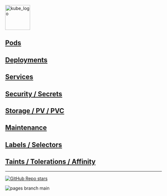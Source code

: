 
<p align="left"><img src="https://www.vectorlogo.zone/logos/kubernetes/kubernetes-icon.svg" width="80" alt="kube_logo"></p>

## [Pods](./pods)

## [Deployments](./deployments)

## [Services](./services)

## [Security / Secrets](./security-secrets)

## [Storage / PV / PVC](./storage)

## [Maintenance](./maintenance)

## [Labels / Selectors](./labels-selectors)

## [Taints / Tolerations / Affinity](./taints-tolerations-affinity)

---

<p align="left"><a href="https://github.com/paulofponciano/k8s-daily-commands-and-troubleshoot"><img alt="GitHub Repo stars" src="https://img.shields.io/github/stars/paulofponciano/k8s-daily-commands-and-troubleshoot?label=k8s-daily-commands-and-troubleshoot&style=social"></a></p>

![pages branch main](https://github.com/paulofponciano/k8s-daily-commands-and-troubleshoot/actions/workflows/ci-gh-pages.yaml/badge.svg?branch=main)